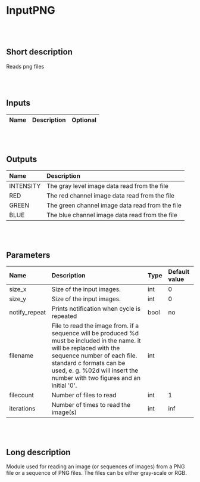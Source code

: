 # InputPNG


<br><br>
## Short description

Reads png files

<br><br>

## Inputs

|Name|Description|Optional|
|:----|:-----------|:-------|

<br><br>

## Outputs

|Name|Description|
|:----|:-----------|
|INTENSITY|The gray level image data read from the file|
|RED|The red channel image data read from the file|
|GREEN|The green channel image data read from the file|
|BLUE|The blue channel image data read from the file|

<br><br>

## Parameters

|Name|Description|Type|Default value|
|:----|:-----------|:----|:-------------|
|size_x|Size of the input images.|int|0|
|size_y|Size of the input images.|int|0|
|notify_repeat|Prints notification when cycle is repeated|bool|no|
|filename|File to read the image from. if a sequence will be produced %d must be included in the name. it will be replaced with the sequence number of each file. standard c formats can be used, e. g. %02d will insert the number with two figures and an initial '0'.|int||
|filecount|Number of files to read|int|1|
|iterations|Number of times to read the image(s)|int|inf|

<br><br>
## Long description
Module used for reading an image (or sequences of
		images) from a PNG file or a sequence of PNG files. 
		The files can be either gray-scale or RGB.